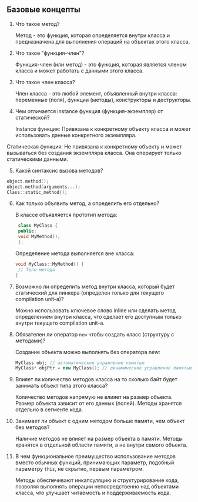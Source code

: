 ## Базовые концепты

1. Что такое метод?

   Метод - это функция, которая определяется внутри класса и предназначена для выполнения операций на объектах этого класса.

2. Что такое "функция-член"?

   Функция-член (или метод) - это функция, которая является членом класса и может работать с данными этого класса.

3. Что такое член класса?

   Член класса - это любой элемент, объявленный внутри класса: переменные (поля), функции (методы), конструкторы и деструкторы.

4. Чем отличается instance функция (функция-экземпляр) от статической?

   Instance функция: Привязана к конкретному объекту класса и может использовать данные конкретного экземпляра.

Статическая функция: Не привязана к конкретному объекту и может вызываться без создания экземпляра класса. Она оперирует только статическими данными.

5. Какой синтаксис вызова методов?


```cpp
object.method();
object.method(arguments...);
Class::static_method();
```

6. Как только объявить метод, а определить его отдельно?

   
   В классе объявляется прототип метода:
   ```cpp
    class MyClass {
    public:
    void MyMethod();
    };
    ```

   Определение метода выполняется вне класса:
   ```cpp
   void MyClass::MyMethod() {
    // Тело метода
   }
   ```

7. Возможно ли определить метод внутри класса, который будет статический для линкера 
    (определен только для текущего compilation unit-a)?

   Можно использовать ключевое слово inline или сделать метод определением внутри класса, что сделает его доступным только внутри текущего compilation unit-а.

8. Обязателен ли оператор `new` чтобы создать класс (структуру с методами)?

   Создание объекта можно выполнять без оператора new:
   ```cpp
   MyClass obj; // автоматическое управление памятью
   MyClass* objPtr = new MyClass(); // динамическое управление памятью
   ```

9. Влияет ли количество методов класса на то сколько байт будет занимать объект типа этого класса?

   Количество методов напрямую не влияет на размер объекта. Размер объекта зависит от его данных (полей). Методы хранятся отдельно в сегменте кода.

10. Занимает ли объект с одним методом больше памяти, чем объект без методов?

    Наличие методов не влияет на размер объекта в памяти. Методы хранятся в отдельной области памяти, а не внутри самого объекта.

11. В чем функциональное преимущество использование методов вместо обычных функций,
     принимающих параметр, подобный параметру `this`, не скрытно, первым параметром.

    Методы обеспечивают инкапсуляцию и структурирование кода, позволяя выполнять операции непосредственно над объектами класса, что улучшает читаемость и поддерживаемость кода.
